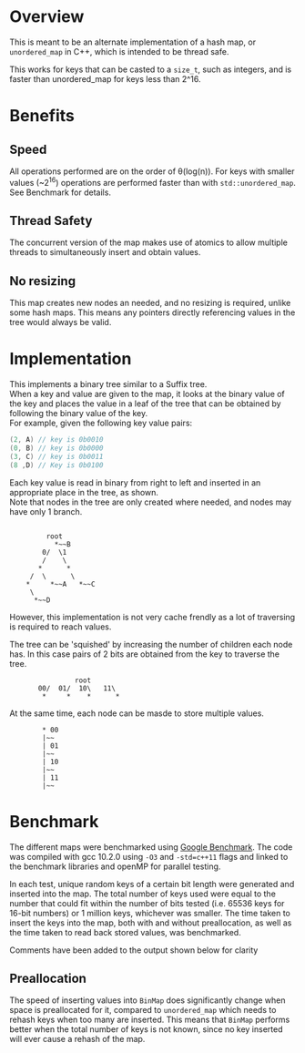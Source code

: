 
# Overview

This is meant to be an alternate implementation of a hash map, or `unordered_map` in C++, which is intended to be thread safe.  

This works for keys that can be casted to a `size_t`, such as integers, and is faster than unordered_map for keys less than 2^16. 

# Benefits

## Speed

All operations performed are on the order of θ(log(n)).
For keys with smaller values (~2<sup>16</sup>) operations are performed faster than with `std::unordered_map`. See Benchmark for details.

## Thread Safety

The concurrent version of the map makes use of atomics to allow multiple threads to simultaneously insert and obtain values.

## No resizing

This map creates new nodes an needed, and no resizing is required, unlike some hash maps. This means any pointers directly referencing values in the tree would always be valid.


# Implementation

This implements a binary tree similar to a Suffix tree.  
When a key and value are given to the map, it looks at the binary value of the key and places the value in a leaf of the tree that can be obtained by following the binary value of the key.  
For example, given the following key value pairs:

```c++
(2, A) // key is 0b0010
(0, B) // key is 0b0000
(3, C) // key is 0b0011
(8 ,D) // Key is 0b0100
```

Each key value is read in binary from right to left and inserted in an appropriate place in the tree, as shown.  
Note that nodes in the tree are only created where needed, and nodes may have only 1 branch.  

```

         root
           *~~B
        0/  \1
        /    \ 
       *      *
     /  \      \
    *     *~~A   *~~C
     \
      *~~D
```
However, this implementation is not very cache frendly as a lot of traversing is required to reach values.

The tree can be 'squished' by increasing the number of children each node has. In this case pairs of 2 bits are obtained from the key to traverse the tree.

```
                root
       00/  01/  10\   11\
        *     *    *      *
```

At the same time, each node can be masde to store multiple values.

```
        * 00
        |~~
        | 01
        |~~
        | 10
        |~~
        | 11
        |~~
```

# Benchmark

The different maps were benchmarked using [Google Benchmark](https://github.com/google/benchmark). The code was compiled with gcc 10.2.0 using `-O3` and `-std=c++11` flags and linked to the benchmark libraries and openMP for parallel testing.  

In each test, unique random keys of a certain bit length were generated and inserted into the map. The total number of keys used were equal to the number that could fit within the number of bits tested (i.e. 65536 keys for 16-bit numbers) or 1 million keys, whichever was smaller. The time taken to insert the keys into the map, both with and without preallocation, as well as the time taken to read back stored values, was benchmarked.  

Comments have been added to the output shown below for clarity

## Preallocation

The speed of inserting values into `BinMap` does significantly change when space is preallocated for it, compared to `unordered_map` which needs to rehash keys when too many are inserted. This means that `BinMap` performs better when the total number of keys is not known, since no key inserted will ever cause a rehash of the map.

```
```
